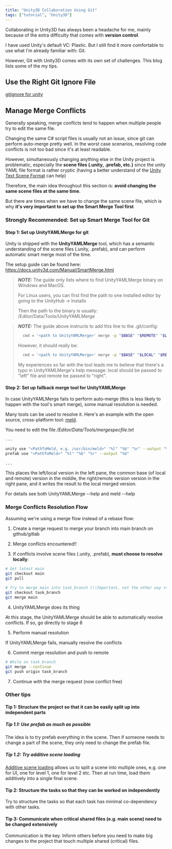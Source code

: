```yaml
---
title: "Unity3D Collaboration Using Git"
tags: ["tutorial", "Unity3D"]
---
```

Collaborating in Unity3D has always been a headache for me, mainly because of the extra difficulty that comes with **version control**. 

I have used Unity's default VC: Plastic. But I still find it more comfortable to use what I'm already familiar with: Git.

However, Git with Unity3D comes with its own set of challenges. This blog lists some of the my tips.

## Use the Right Git Ignore File
[gitignore for unity](https://github.com/github/gitignore/blob/main/Unity.gitignore)

## Manage Merge Conflicts
Generally speaking, merge conflicts tend to happen when multiple people try to edit the same file.

Changing the same C# script files is usually not an issue, since git can perform auto-merge pretty well. In the worst case scenarios, resolving code conflicts is not too bad since it's at least readable.

However, simultaneously changing anything else in the Unity project is problematic, especially the **scene files (.unity, .prefab, etc.)** since the unity YAML file format is rather cryptic (having a better understand of the [Unity Text Scene Format](https://docs.unity3d.com/Manual/TextSceneFormat.html) can help)

Therefore, the main idea throughout this section is: **avoid changing the same scene files at the same time**.

But there are times when we have to change the same scene file, which is why **it's very important to set up the Smart Merge Tool first**

### Strongly Recommended: Set up Smart Merge Tool for Git
#### Step 1: Set up UnityYAMLMerge for git

Unity is shipped with the **UnityYAMLMerge** tool, which has a semantic understanding of the scene files (.unity, .prefab), and can perform automatic smart merge most of the time.

The setup guide can be found here: https://docs.unity3d.com/Manual/SmartMerge.html

> **_NOTE:_**
> The guide only lists where to find UnityYAMLMerge binary on Windows and MacOS. 
> 
> For Linux users, you can first find the path to one installed editor  by going to the UnityHub → Installs
> 
> Then the path to the binary is usually: <PathToEditor>/Editor/Data/Tools/UnityYAMLMerge
> 

> **_NOTE:_**
> The guide above instructs to add this line to the .git/config:
> 
> ```bash
>   cmd = '<path to UnityYAMLMerge>' merge -p "$BASE" "$REMOTE" "$LOCAL" "$MERGED"
> ```
> 
> However, it should really be:
>
> ```bash
>   cmd = '<path to UnityYAMLMerge>' merge -p "$BASE" "$LOCAL" "$REMOTE" "$MERGED"
> ```
> My experiences so far with the tool leads me to believe that there's a typo in UnityYAMLMerge's help message: local should be passed to "left" file and remote be passed to "right". 
>

#### Step 2: Set up fallback merge tool for UnityYAMLMerge

In case UnityYAMLMerge fails to perform auto-merge (this is less likely to happen with the tool's smart merge), some manual resolution is needed.

Many tools can be used to resolve it. Here's an example with the open source, cross-platform tool: [meld](https://meldmerge.org/).

You need to edit the file *<PathToEditor>/Editor/Data/Tools/mergespecfile.txt*

```bash
...
 
unity use "<PathToMeld, e.g. /usr/bin/meld>" "%l" "%b" "%r" --output "%d"
prefab use "<PathToMeld>" "%l" "%b" "%r" --output "%d"
 
...
```
This places the left/local version in the left pane, the common base (of local and remote) version in the middle, the right/remote version version in the right pane, and it writes the result to the local merged version. 

For details see both UnityYAMLMerge --help and meld --help

### Merge Conflicts Resolution Flow
Assuming we're using a merge flow instead of a rebase flow:

1. Create a merge request to merge your branch into main branch on github/gitlab

2. Merge conflicts encountered!!

3. If conflicts involve scene files (.unity, .prefab), **must choose to resolve locally**:

```bash
# Get latest main
git checkout main
git pull
 
# Try to merge main into task_branch (!!Important, not the other way round!!)
git checkout task_branch
git merge main
```
4. UnityYAMLMerge does its thing

At this stage, the UnityYAMLMerge should be able to automatically resolve conflicts. If so, go directly to stage 6

5. Perform manual resolution

If UnityYAMLMerge fails, manually resolve the conflicts

6. Commit merge resolution and push to remote
```bash
# While on task_branch
git merge --continue
git push origin task_branch
```
7. Continue with the merge request (now conflict free)


### Other tips
#### Tip 1: Structure the project so that it can be easily split up into independent parts

##### Tip 1.1: Use prefab as much as possible
The idea is to try prefab everything in the scene. Then if someone needs to change a part of the scene, they only need to change the prefab file.

##### Tip 1.2: Try additive scene loading
[Additive scene loading](https://docs.unity3d.com/ScriptReference/SceneManagement.LoadSceneMode.Additive.html) allows us to split a scene into multiple ones, e.g. one for UI, one for level 1, one for level 2 etc. Then at run time, load them additively into a single final scene.

#### Tip 2: Structure the tasks so that they can be worked on independently
Try to structure the tasks so that each task has minimal co-dependency with other tasks. 

#### Tip 3: Communicate when critical shared files (e.g. main scene) need to be changed extensively
Communication is the key. Inform others before you need to make big changes to the project that touch multiple shared (critical) files. 